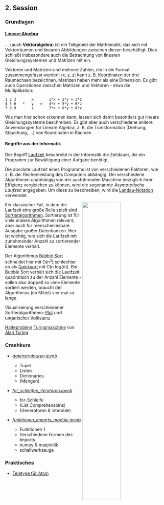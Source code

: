 ## 2. Session

### Grundlagen

#### [Lineare Algebra](https://de.wikipedia.org/wiki/Lineare_Algebra)

...  (auch **Vektoralgebra**) ist ein Teilgebiet der Mathematik, das sich mit Vektorräumen und linearen Abbildungen zwischen diesen beschäftigt. Dies schließt insbesondere auch die Betrachtung von linearen Gleichungssystemen und Matrizen mit ein.

Vektoren und Matrizen sind mehrere Zahlen, die in ein Format zusammengefasst werden: (x, y, z) kann z. B. Koordinaten der drei Raumachsen bezeichnen.
Matrizen haben mehr als eine Dimension. Es gibt auch Operationen zwischen Matrizen und Vektoren - etwa die Multiplikation:

    1 2 3       x       1*x + 2*y + 3*z
    4 5 6   *   y   =   4*x + 5*y + 6*z
    7 8 9       z       7*x + 8*y + 8*z
    
Wie man hier schon erkennen kann, lassen sich damit besonders gut lineare Gleichungssysteme beschreiben. Es gibt aber auch verschiedene andere Anwendungen für Lineare Algebra, z. B. die Transformation (Drehung, Stauchung, ...) von Koordinaten in Räumen.

#### Begriffe aus der Informatik

Der Begriff [Laufzeit](https://de.wikipedia.org/wiki/Laufzeit_(Informatik)) beschreibt in der Informatik die Zeitdauer, die ein Programm zur Bewältigung einer Aufgabe benötigt.

Die absolute Laufzeit eines Programms ist von verschiedenen Faktoren, wie z. B. der Rechenleistung des Computers abhängig. Um verschiedene Algorithmen unabhängig von der ausführenden Maschine bezüglich ihrer Effizienz vergleichen zu können, wird die sogenannte *Asymptotische Laufzeit* angegeben. Um diese zu beschreiben, wird die [Landau-Notation](https://de.wikipedia.org/wiki/Landau-Symbole) verwendet.

[<img src="https://jarednielsen.com/static/9c24f10d0295ead7526e32d62fa2eac5/4117f/big-o-cheatsheet.png" width="50%" align="right" >](https://jarednielsen.com/big-o-logarithmic-time-complexity/)

Ein klassischer Fall, in dem die Laufzeit eine große Rolle spielt sind [Sortieralgorithmen](https://de.wikipedia.org/wiki/Sortierverfahren). Sortierung ist für viele andere Algorithmen relevant, aber auch für menschenlesbare Ausgabe großer Datenbanken. Hier ist wichtig, wie sich die Laufzeit mit zunehmender Anzahl zu sortierender Elemente verhält.

Der Algorithmus [Bubble Sort](https://de.wikipedia.org/wiki/Bubblesort) schneidet hier mit O(n<sup>2</sup>) schlechter ab als [Quicksort](https://de.wikipedia.org/wiki/Quicksort) mit O(n log(n)). Bei Bubble Sort verhält sich die Lautfzeit quadratisch zu der Anzahl Elemente - sollen also doppelt so viele Elemente sortiert werden, braucht der Algorithmus (im Mittel) vier mal so lange.

Visualisierung verschiedener Sortieralgorithmen: [Plot](https://youtu.be/ZZuD6iUe3Pc) und [ungarischer Volkstanz](https://youtu.be/ywWBy6J5gz8)

[Halteproblem](https://de.wikipedia.org/wiki/Halteproblem)
[Turingmaschine](https://de.wikipedia.org/wiki/Turingmaschine) von [Alan Turing](https://de.wikipedia.org/wiki/Alan_Turing)

### Crashkurs

* [*datenstrukturen.ipynb*](./crashkurs/datenstrukturen.ipynb)

  * Tupel
  * Listen
  * Dictionaries
  * (Mengen)
  
* [*for_schleifen_iteratoren.ipynb*](./crashkurs/for_schleifen_iteratoren.ipynb)

  * for-Schleife
  * (List Comprehensoins)
  * (Generatoren & Interable)
  
* [*funktionen_imports_module.ipynb*](./crashkurs/funktionen_imports_module.ipynb)

  * Funktionen 1
  * Verschiedene Formen des Imports
  * numpy & matplotlib
  * schallwerkzeuge

### Praktisches

* [Teletype für Atom](https://teletype.atom.io)
